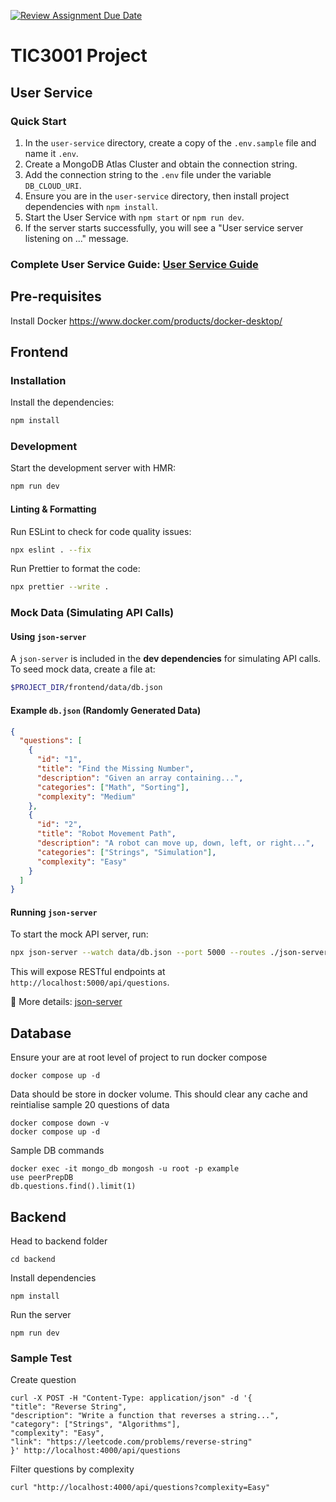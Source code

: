 [![Review Assignment Due Date](https://classroom.github.com/assets/deadline-readme-button-22041afd0340ce965d47ae6ef1cefeee28c7c493a6346c4f15d667ab976d596c.svg)](https://classroom.github.com/a/-9a38Lm0)
# TIC3001 Project

## User Service

### Quick Start

1. In the `user-service` directory, create a copy of the `.env.sample` file and name it `.env`.
2. Create a MongoDB Atlas Cluster and obtain the connection string.
3. Add the connection string to the `.env` file under the variable `DB_CLOUD_URI`.
4. Ensure you are in the `user-service` directory, then install project dependencies with `npm install`.
5. Start the User Service with `npm start` or `npm run dev`.
6. If the server starts successfully, you will see a "User service server listening on ..." message.

### Complete User Service Guide: [User Service Guide](./user-service/README.md)


## Pre-requisites
Install Docker
https://www.docker.com/products/docker-desktop/

## Frontend
### Installation
Install the dependencies:
```bash
npm install
```

### Development
Start the development server with HMR:
```bash
npm run dev
```

#### Linting & Formatting
Run ESLint to check for code quality issues:
```bash
npx eslint . --fix
```

Run Prettier to format the code:
```bash
npx prettier --write .
```

### Mock Data (Simulating API Calls)
#### Using `json-server`
A `json-server` is included in the **dev dependencies** for simulating API calls.
To seed mock data, create a file at:
```sh
$PROJECT_DIR/frontend/data/db.json
```

#### Example `db.json` (Randomly Generated Data)
```json
{
  "questions": [
    {
      "id": "1",
      "title": "Find the Missing Number",
      "description": "Given an array containing...",
      "categories": ["Math", "Sorting"],
      "complexity": "Medium"
    },
    {
      "id": "2",
      "title": "Robot Movement Path",
      "description": "A robot can move up, down, left, or right...",
      "categories": ["Strings", "Simulation"],
      "complexity": "Easy"
    }
  ]
}
```

#### Running `json-server`
To start the mock API server, run:
```sh
npx json-server --watch data/db.json --port 5000 --routes ./json-server-routes.json
```
This will expose RESTful endpoints at `http://localhost:5000/api/questions`.

🔗 More details: [json-server](https://www.npmjs.com/package/json-server)


## Database
Ensure your are at root level of project to run docker compose
```
docker compose up -d  
```
Data should be store in docker volume. This should clear any cache and reintialise sample 20 questions of data
```
docker compose down -v
docker compose up -d  
```
Sample DB commands
```
docker exec -it mongo_db mongosh -u root -p example
use peerPrepDB
db.questions.find().limit(1)
```

## Backend
Head to backend folder
```
cd backend
```
Install dependencies
```
npm install 
 ```
Run the server
```
npm run dev
 ```
### Sample Test
Create question
```
curl -X POST -H "Content-Type: application/json" -d '{
"title": "Reverse String",
"description": "Write a function that reverses a string...",
"category": ["Strings", "Algorithms"],
"complexity": "Easy",
"link": "https://leetcode.com/problems/reverse-string"
}' http://localhost:4000/api/questions
```
Filter questions by complexity
```
curl "http://localhost:4000/api/questions?complexity=Easy"
```

